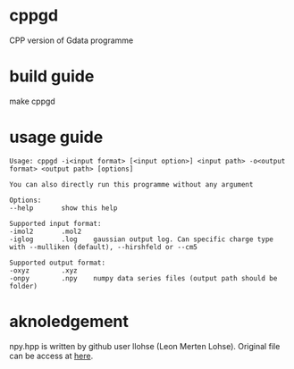 # cppgd
CPP version of Gdata programme

# build guide
make cppgd

# usage guide
    Usage: cppgd -i<input format> [<input option>] <input path> -o<output format> <output path> [options]
    
    You can also directly run this programme without any argument
    
    Options:
    --help       show this help
    
    Supported input format:
    -imol2       .mol2 
    -iglog       .log    gaussian output log. Can specific charge type with --mulliken (default), --hirshfeld or --cm5
    
    Supported output format:
    -oxyz        .xyz 
    -onpy        .npy    numpy data series files (output path should be folder)

# aknoledgement
npy.hpp is written by github user llohse (Leon Merten Lohse). Original file can be access at [here](https://github.com/llohse/libnpy/tree/master).
